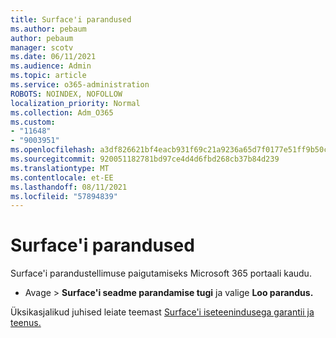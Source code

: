 ```yaml
---
title: Surface'i parandused
ms.author: pebaum
author: pebaum
manager: scotv
ms.date: 06/11/2021
ms.audience: Admin
ms.topic: article
ms.service: o365-administration
ROBOTS: NOINDEX, NOFOLLOW
localization_priority: Normal
ms.collection: Adm_O365
ms.custom:
- "11648"
- "9003951"
ms.openlocfilehash: a3df826621bf4eacb931f69c21a9236a65d7f0177e51ff9b50cc91129359ee83
ms.sourcegitcommit: 920051182781bd97ce4d4d6fbd268cb37b84d239
ms.translationtype: MT
ms.contentlocale: et-EE
ms.lasthandoff: 08/11/2021
ms.locfileid: "57894839"
---
```

# <a name="surface-repairs"></a>Surface'i parandused

Surface'i parandustellimuse paigutamiseks Microsoft 365 portaali kaudu.

- Avage   >  **Surface'i seadme parandamise tugi** ja valige **Loo parandus.** 

Üksikasjalikud juhised leiate teemast [Surface'i iseteenindusega garantii ja teenus.](https://docs.microsoft.com/surface/self-serve-warranty-service)